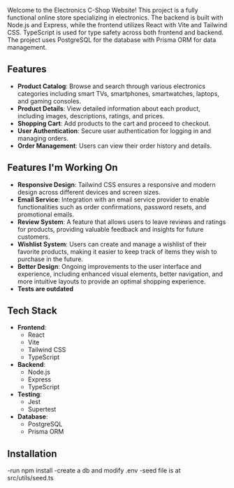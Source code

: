 Welcome to the Electronics C-Shop Website! This project is a fully functional online store specializing in electronics. The backend is built with Node.js and Express, while the frontend utilizes React with Vite and Tailwind CSS. TypeScript is used for type safety across both frontend and backend. The project uses PostgreSQL for the database with Prisma ORM for data management.

## Features
- **Product Catalog**: Browse and search through various electronics categories including smart TVs, smartphones, smartwatches, laptops, and gaming consoles.
- **Product Details**: View detailed information about each product, including images, descriptions, ratings, and prices.
- **Shopping Cart**: Add products to the cart and proceed to checkout.
- **User Authentication**: Secure user authentication for logging in and managing orders.
- **Order Management**: Users can view their order history and details.

  
## Features I'm Working On
- **Responsive Design**: Tailwind CSS ensures a responsive and modern design across different devices and screen sizes.
- **Email Service**: Integration with an email service provider to enable functionalities such as order confirmations, password resets, and promotional emails.
- **Review System**: A feature that allows users to leave reviews and ratings for products, providing valuable feedback and insights for future customers.
- **Wishlist System**: Users can create and manage a wishlist of their favorite products, making it easier to keep track of items they wish to purchase in the future.
- **Better Design**: Ongoing improvements to the user interface and experience, including enhanced visual elements, better navigation, and more intuitive layouts to provide an optimal shopping experience.
- **Tests are outdated**
  
## Tech Stack
- **Frontend**:
  - React
  - Vite
  - Tailwind CSS
  - TypeScript
- **Backend**:
  - Node.js
  - Express
  - TypeScript
- **Testing**:
  - Jest
  - Supertest
- **Database**:
  - PostgreSQL
  - Prisma ORM

## Installation
-run npm install
-create a db and modify .env
-seed file is at src/utils/seed.ts 

